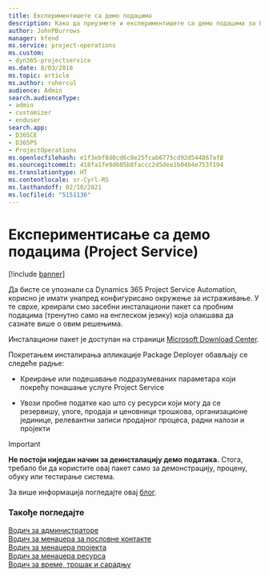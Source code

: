 ```yaml
---
title: Експериментишете са демо подацима
description: Како да преузмете и експериментишете са демо подацима за Project Service Automation.
author: JohnPBurrows
manager: kfend
ms.service: project-operations
ms.custom:
- dyn365-projectservice
ms.date: 8/03/2018
ms.topic: article
ms.author: ruhercul
audience: Admin
search.audienceType:
- admin
- customizer
- enduser
search.app:
- D365CE
- D365PS
- ProjectOperations
ms.openlocfilehash: e1f3ebf8d0cd6c8e25fcab6775cd92d544867af8
ms.sourcegitcommit: 418fa1fe9d605b8faccc2d5dee1b04b4e753f194
ms.translationtype: HT
ms.contentlocale: sr-Cyrl-RS
ms.lasthandoff: 02/10/2021
ms.locfileid: "5151136"
---
```

# <a name="experiment-with-demo-data-project-service"></a>Експериментисање са демо подацима (Project Service)

[!include [banner](../includes/psa-now-project-operations.md)]

Да бисте се упознали са Dynamics 365 Project Service Automation, корисно је имати унапред конфигурисано окружење за истраживање. У те сврхе, креирали смо засебни инсталациони пакет са пробним подацима (тренутно само на енглеском језику) која олакшава да сазнате више о овим решењима. 

Инсталациони пакет је доступан на страници [Microsoft Download Center](https://go.microsoft.com/fwlink/?linkid=859966).  

Покретањем инсталирања апликације Package Deployer обављају се следеће радње: 
  
-   Креирање или подешавање подразумеваних параметара који покрећу понашање услуге Project Service  
  
-   Увози пробне податке као што су ресурси који могу да се резервишу, улоге, продаја и ценовници трошкова, организационе јединице, релевантни записи продајног процеса, радни налози и пројекти    
  
> [!IMPORTANT]
> **Не постоји ниједан начин за деинсталацију демо података.** Стога, требало би да користите овај пакет само за демонстрацију, процену, обуку или тестирање система.

За више информација погледајте овај [блог](https://blogs.msdn.microsoft.com/crm/2017/10/24/microsoft-dynamics-365-for-field-service-and-project-service-automation-sample-data).





  
### <a name="see-also"></a>Такође погледајте  
 [Водич за администраторе](../psa/admin-guide.md)   
 [Водич за менаџера за пословне контакте](../psa/account-manager-guide.md)   
 [Водич за менаџера пројекта](../psa/project-manager-guide.md)   
 [Водич за менаџера ресурса](../psa/resource-manager-guide.md)   
 [Водич за време, трошак и сарадњу](../psa/time-expense-collaboration-guide.md)
